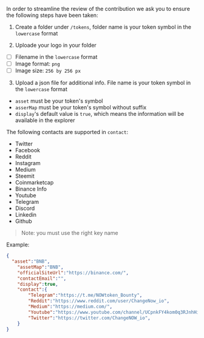 In order to streamline the review of the contribution we ask you
to ensure the following steps have been taken:

1. Create a folder under `/tokens`, folder name is your token symbol in the `lowercase` format

2. Uploade your logo in your folder

- [ ] Filename in the `lowercase` format
- [ ] Image format: `png`
- [ ] Image size: `256 by 256 px`

3. Upload a json file for additional info. File name is your token symbol in the `lowercase` format

* `asset` must be your token's symbol
* `asserMap` must be your token's symbol without suffix
* `display`'s default value is `true`, which means the information will be available in the explorer

The following contacts are supported in `contact`:
* Twitter
* Facebook
* Reddit
* Instagram
* Medium
* Steemit
* Coinmarketcap
* Binance Info
* Youtube
* Telegram
* Discord
* Linkedin
* Github

> Note: you must use the right key name

Example:

```json
{
  "asset":"BNB",
    "assetMap":"BNB",
    "officialSiteUrl":"https://binance.com/",
    "contactEmail":"",
    "display":true,
    "contact":{
        "Telegram":"https://t.me/NOWtoken_Bounty",
        "Reddit":"https://www.reddit.com/user/ChangeNow_io",
        "Medium":"https://medium.com/",
        "Youtube":"https://www.youtube.com/channel/UCpnkFY4kom0q3RJnhHiuMnw",
        "Twitter":"https://twitter.com/ChangeNOW_io",
    }
}
```